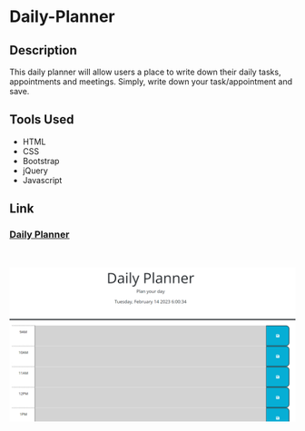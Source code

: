 # Daily-Planner

## Description

This daily planner will allow users a place to write down their daily tasks, appointments and meetings. Simply, write down your task/appointment and save.

## Tools Used 

* HTML
* CSS
* Bootstrap
* jQuery
* Javascript

## Link

### <ins>[Daily Planner]()</ins>

<br>

![Preview of homepage](./assets/images/img_006.png)